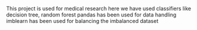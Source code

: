 This project is used for medical research
here we have used classifiers like decision tree, random forest
pandas has been used for data handling
imblearn has been used for balancing the imbalanced dataset
